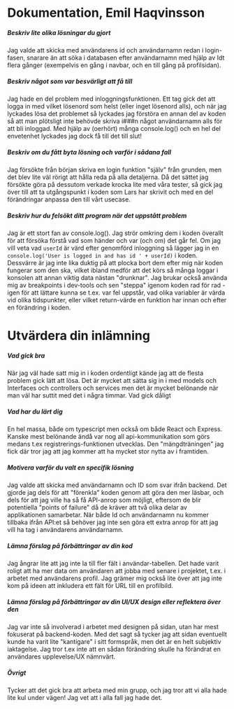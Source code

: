 # Dokumentation, Emil Haqvinsson

##### Beskriv lite olika lösningar du gjort

Jag valde att skicka med användarens id och användarnamn redan i login-fasen, snarare än att söka i databasen efter användarnamn med hjälp av Idt flera gånger (exempelvis en gång i navbar, och en till gång på profilsidan).

##### Beskriv något som var besvärligt att få till

Jag hade en del problem med inloggningsfunktionen. Ett tag gick det att logga in med vilket lösenord som helst (eller inget lösenord alls), och när jag lyckades lösa det problemet så lyckades jag förstöra en annan del av koden så att man plötsligt inte behövde skriva i###n något användarnamn alls för att bli inloggad. Med hjälp av (oerhört) många console.log() och en hel del envetenhet lyckades jag dock få till det till slut!

##### Beskriv om du fått byta lösning och varför i sådana fall

Jag försökte från början skriva en login funktion "själv" från grunden, men det blev lite väl rörigt att hålla reda på alla detaljerna. Då det sättet jag försökte göra på dessutom verkade krocka lite med våra tester, så gick jag över till att ta utgångspunkt i koden som Lars har skrivit och med en del förändringar anpassa den till vårt usecase.

##### Beskriv hur du felsökt ditt program när det uppstått problem

Jag är ett stort fan av console.log(). Jag strör omkring dem i koden överallt för att försöka förstå vad som händer och var (och om) det går fel. Om jag vill veta vad `userId` är värd efter genomförd inloggning så lägger jag in en `console.log('User is logged in and has id ' + userId)` i koden. Dessvärre är jag inte lika duktig på att plocka bort dem efter mig när koden fungerar som den ska, vilket ibland medför att det körs så många loggar i konsolen att annan viktig data nästan "drunknar".  Jag brukar också använda mig av breakpoints i dev-tools och sen "steppa" igenom koden rad för rad - igen för att lättare kunna se t.ex. var fel uppstår, vad olika variabler är värda vid olika tidspunkter, eller vilket return-värde en funktion har innan och efter en förändring i koden.

# Utvärdera din inlämning

##### Vad gick bra

När jag väl hade satt mig in i koden ordentligt kände jag att de flesta problem gick lätt att lösa. Det är mycket att sätta sig in i med models och Interfaces och controllers och services men det är mycket belönande när man väl har suttit med det i några timmar.
Vad gick dåligt

##### Vad har du lärt dig

En hel massa, både om typescript men också om både React och Express. Kanske mest belönande ändå var nog all api-kommunikation som görs medans t.ex registrerings-funktionen utvecklas. Den "mängdträningen" jag fick där tror jag att jag kommer att ha mycket stor nytta av i framtiden.

##### Motivera varför du valt en specifik lösning

Jag valde att skicka med användarnamn och ID som svar ifrån backend.  Det gjorde jag dels för att "förenkla" koden genom att göra den mer läsbar, och dels för att jag ville ha så få API-anrop som möjligt, eftersom de blir potentiella "points of failure" då de kräver att två olika delar av applikationen samarbetar. När både Id och användarnamn nu kommer tillbaka ifrån API:et så behöver jag inte sen göra ett extra anrop för att jag vill ha tag i användarens användarnamn.

##### Lämna förslag på förbättringar av din kod

Jag ångrar lite att jag inte la till fler fält i användar-tabellen. Det hade varit roligt att ha mer data om användaren att jobba med senare i projektet, t.ex. i arbetet med användarens profil. Jag grämer mig också lite över att jag inte kom på ideen att inkludera ett fält för URL till en profilbild.

##### Lämna förslag på förbättringar av din UI/UX design eller reflektera över den

Jag var inte så involverad i arbetet med designen på sidan, utan har mest fokuserat på backend-koden. Med det sagt så tycker jag att sidan eventuellt kunde ha varit lite "kantigare" i sitt formspråk, men det är en helt subjektiv iaktagelse. Jag tror t.ex inte att en sådan förändring skulle ha förändrat en användares upplevelse/UX nämnvärt.

##### Övrigt

Tycker att det gick bra att arbeta med min grupp, och jag tror att vi alla hade lite kul under vägen! Jag vet att i alla fall jag hade det.
